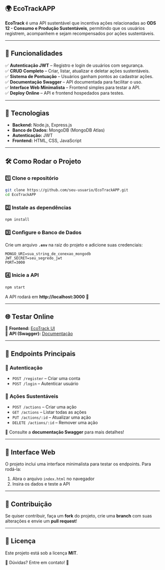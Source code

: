 ## 🌍 EcoTrackAPP

**EcoTrack** é uma API sustentável que incentiva ações relacionadas ao **ODS 12 - Consumo e Produção Sustentáveis**, permitindo que os usuários registrem, acompanhem e sejam recompensados por ações sustentáveis.  

---

## 📌 Funcionalidades  

✅ **Autenticação JWT** – Registro e login de usuários com segurança.  
✅ **CRUD Completo** – Criar, listar, atualizar e deletar ações sustentáveis.  
✅ **Sistema de Pontuação** – Usuários ganham pontos ao cadastrar ações.  
✅ **Documentação Swagger** – API documentada para facilitar o uso.  
✅ **Interface Web Minimalista** – Frontend simples para testar a API.  
✅ **Deploy Online** – API e frontend hospedados para testes.  

---

## 🚀 Tecnologias  

- **Backend:** Node.js, Express.js  
- **Banco de Dados:** MongoDB (MongoDB Atlas)  
- **Autenticação:** JWT  
- **Frontend:** HTML, CSS, JavaScript  

---

## 🛠️ Como Rodar o Projeto  

### **1️⃣ Clone o repositório**  
```sh
git clone https://github.com/seu-usuario/EcoTrackAPP.git
cd EcoTrackAPP
```

### **2️⃣ Instale as dependências**  
```sh
npm install
```

### **3️⃣ Configure o Banco de Dados**  
Crie um arquivo **`.env`** na raiz do projeto e adicione suas credenciais:  
```env
MONGO_URI=sua_string_de_conexao_mongodb
JWT_SECRET=seu_segredo_jwt
PORT=3000
```

### **4️⃣ Inicie a API**  
```sh
npm start
```
A API rodará em **http://localhost:3000** 🚀  

---

## 🌐 Testar Online  

🔹 **Frontend:** [EcoTrack UI](https://seu-link.netlify.app)  
🔹 **API (Swagger):** [Documentação](https://seu-link.render.com/api-docs)  

---

## 📜 Endpoints Principais  

### 🔐 **Autenticação**  
- `POST /register` – Criar uma conta  
- `POST /login` – Autenticar usuário  

### 🌱 **Ações Sustentáveis**  
- `POST /actions` – Criar uma ação  
- `GET /actions` – Listar todas as ações  
- `PUT /actions/:id` – Atualizar uma ação  
- `DELETE /actions/:id` – Remover uma ação  

📖 Consulte a **documentação Swagger** para mais detalhes!  

---

## 🎨 Interface Web  

O projeto inclui uma interface minimalista para testar os endpoints. Para rodá-la:  
1. Abra o arquivo `index.html` no navegador  
2. Insira os dados e teste a API  

---

## 📢 Contribuição  

Se quiser contribuir, faça um **fork** do projeto, crie uma **branch** com suas alterações e envie um **pull request**!  

---

## 📄 Licença  

Este projeto está sob a licença **MIT**.  

📩 Dúvidas? Entre em contato! 🚀
